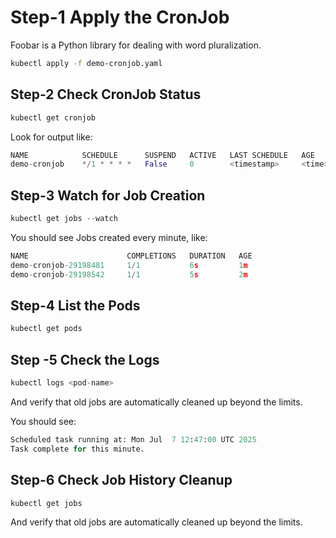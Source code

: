 # Step-1 Apply the CronJob

Foobar is a Python library for dealing with word pluralization.


```bash
kubectl apply -f demo-cronjob.yaml

```

## Step-2 Check CronJob Status

```python
kubectl get cronjob
```
Look for output like:
```python
NAME            SCHEDULE      SUSPEND   ACTIVE   LAST SCHEDULE   AGE
demo-cronjob    */1 * * * *   False     0        <timestamp>     <time>
```

## Step-3 Watch for Job Creation
```python
kubectl get jobs --watch
```
You should see Jobs created every minute, like:
```python
NAME                      COMPLETIONS   DURATION   AGE
demo-cronjob-29198481     1/1           6s         1m
demo-cronjob-29198542     1/1           5s         2m
```
## Step-4  List the Pods
```python
kubectl get pods
```
## Step -5 Check the Logs
```python
kubectl logs <pod-name>
```
And verify that old jobs are automatically cleaned up beyond the limits.


You should see:
```python
Scheduled task running at: Mon Jul  7 12:47:00 UTC 2025
Task complete for this minute.
```
## Step-6 Check Job History Cleanup
```python
kubectl get jobs
```
And verify that old jobs are automatically cleaned up beyond the limits.

